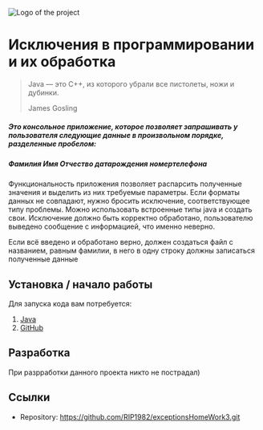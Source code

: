 ![Logo of the project](https://profchoice.ru/wp-content/uploads/2019/11/%D0%9F%D1%80%D0%BE%D0%B3%D1%80%D0%B0%D0%BC%D0%BC%D0%B8%D1%81%D1%82-1.jpg)

# Исключения в программировании и их обработка

> Java — это C++, из которого убрали все пистолеты, ножи и дубинки.
>
> James Gosling

##### Это консольное приложение, которое позволяет запрашивать у пользователя следующие данные в произвольном порядке, разделенные пробелом:
##### Фамилия Имя Отчество датарождения номертелефона 
Функциональность приложения позволяет распарсить полученные значения и выделить из них требуемые параметры. Если форматы данных
не совпадают, нужно бросить исключение, соответствующее типу проблемы. Можно использовать встроенные типы java и создать
свои. Исключение должно быть корректно обработано, пользователю выведено сообщение с информацией, что именно неверно.

Если всё введено и обработано верно, должен создаться файл с названием, равным фамилии, в него в одну строку должны
записаться полученные данные

## Установка / начало работы

Для запуска кода вам потребуется:

1. [Java](https://www.jetbrains.com/ru-ru/idea/)
2. [GitHub](https://github.com/)

## Разработка

При разрработки данного проекта никто не пострадал)

## Ссылки

- Repository: https://github.com/RIP1982/exceptionsHomeWork3.git